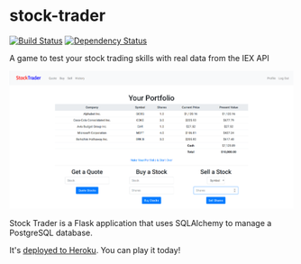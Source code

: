 # stock-trader
[![Build Status](https://travis-ci.org/bennett39/stock-trader.svg?branch=master)](https://travis-ci.org/bennett39/stock-trader)
[![Dependency Status](https://img.shields.io/librariesio/release/:user/:repo.svg)](https://libraries.io/github/bennett39/stock-trader)

A game to test your stock trading skills with real data from the IEX API

![Stock Trader screenshot](https://raw.githubusercontent.com/bennett39/stock-trader/master/static/screenshot.png)

Stock Trader is a Flask application that uses SQLAlchemy to manage a PostgreSQL database.

It's [deployed to Heroku](https://stocktrader39.herokuapp.com). You can play it today!
